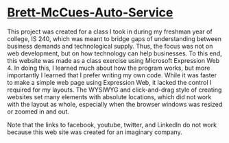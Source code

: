# [Brett-McCues-Auto-Service](http://deedsogado.github.io/Brett-McCues-Auto-Service)

This project was created for a class I took in during my freshman year of college, IS 240, which was meant to bridge gaps of understanding between business demands and technological supply. Thus, the focus was not on web development, but on how technology can help businesses.  To this end, this website was made as a class exercise using Microsoft Expression Web 4. In doing this, I learned much about how the program works, but more importantly I learned that I prefer writing my own code. While it was faster to make a simple web page using Expression Web, it lacked the control I required for my layouts.  The WYSIWYG and click-and-drag style of creating websites set many elements with absolute locations, which did not work with the layout as whole, especially when the browser windows was resized or zoomed in and out. 

Note that the links to facebook, youtube, twitter, and LinkedIn do not work because this web site was created for an imaginary company. 